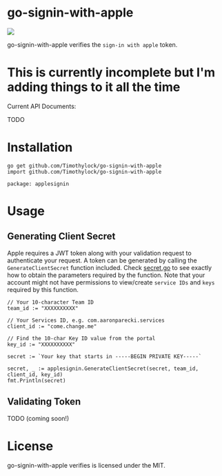go-signin-with-apple
======

![](https://img.shields.io/badge/golang-1.12-blue.svg?style=flat)

go-signin-with-apple verifies the `sign-in with apple` token.

# This is currently incomplete but I'm adding things to it all the time

Current API Documents:

TODO

# Installation
```
go get github.com/Timothylock/go-signin-with-apple
import github.com/Timothylock/go-signin-with-apple

package: applesignin
```

# Usage
## Generating Client Secret
Apple requires a JWT token along with your validation request to authenticate your request. A token can be generated by 
calling the `GenerateClientSecret` function included. Check [secret.go](secret.go) to see exactly how to obtain the 
parameters required by the function. Note that your account might not have permissions to view/create `service IDs` and 
`keys` required by this function. 

```
// Your 10-character Team ID
team_id := "XXXXXXXXXX"

// Your Services ID, e.g. com.aaronparecki.services
client_id := "come.change.me"

// Find the 10-char Key ID value from the portal
key_id := "XXXXXXXXXX"

secret := `Your key that starts in -----BEGIN PRIVATE KEY-----`

secret, _ := applesignin.GenerateClientSecret(secret, team_id, client_id, key_id)
fmt.Println(secret)
```

## Validating Token
TODO (coming soon!)

# License
go-signin-with-apple verifies is licensed under the MIT.
